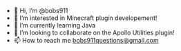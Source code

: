 - 👋 Hi, I’m @bobs911
- 👀 I’m interested in Minecraft plugin developement!
- 🌱 I’m currently learning Java
- 💞️ I’m looking to collaborate on the Apollo Utilities plugin!
- 📫 How to reach me bobs911questions@gmail.com

<!---
bobs911/bobs911 is a ✨ special ✨ repository because its `README.md` (this file) appears on your GitHub profile.
You can click the Preview link to take a look at your changes.
--->
